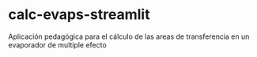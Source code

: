 # calc-evaps-streamlit

Aplicación pedagógica para el cálculo de las areas de transferencia en un evaporador de multiple efecto
